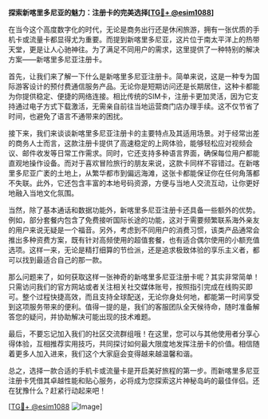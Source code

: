 **探索新喀里多尼亚的魅力：注册卡的完美选择[[TG💪+ @esim1088](https://t.me/s/esim1088)]**

在当今这个高度数字化的时代，无论是商务出行还是休闲旅游，拥有一张优质的手机卡或流量卡都显得尤为重要。而提到新喀里多尼亚，这片位于南太平洋上的热带天堂，更是让人心驰神往。为了满足不同用户的需求，这里提供了一种特别的解决方案——新喀里多尼亚注册卡。

首先，让我们来了解一下什么是新喀里多尼亚注册卡。简单来说，这是一种专为国际游客设计的预付费通信服务产品。无论你是短期访问还是长期居住，这种卡都能为你提供稳定、便捷的网络连接。相比传统的SIM卡，注册卡更加灵活，因为它支持通过电子方式下载激活，无需亲自前往当地运营商门店办理手续。这不仅节省了时间，也避免了语言不通带来的困扰。

接下来，我们来谈谈新喀里多尼亚注册卡的主要特点及其适用场景。对于经常出差的商务人士而言，这款注册卡提供了高速稳定的上网体验，能够轻松应对视频会议、邮件收发等日常工作需求。同时，它还支持多种语言界面，确保每位用户都能直观地操作设备。而对于喜欢冒险旅行的朋友来说，这款卡同样不容错过。在新喀里多尼亚广袤的土地上，从繁华都市到偏远海滩，这张卡都能保证你在任何角落都不失联。此外，它还包含丰富的本地号码资源，方便与当地人交流互动，让你更好地融入当地文化氛围。

当然，除了基本通话和数据功能外，新喀里多尼亚注册卡还具备一些额外的优势。例如，部分套餐内包含了免费接听国际长途的功能，这对于需要频繁联系海外亲友的用户来说无疑是一个福音。另外，考虑到不同用户的消费习惯，该类产品通常会推出多种资费方案，既有针对高频使用的超值套餐，也有适合偶尔使用的小额充值选项。这样一来，无论是精打细算的节俭派，还是追求极致体验的享乐主义者，都可以找到最适合自己的那一款。

那么问题来了，如何获取这样一张神奇的新喀里多尼亚注册卡呢？其实非常简单！只需访问我们的官方网站或者关注相关社交媒体账号，按照指引完成在线购买即可。整个过程快捷高效，而且支持全球配送，无论你身处何地，都能第一时间享受到这项服务带来的便利。值得一提的是，我们的客服团队全天候待命，随时准备解答您的疑问，并协助解决可能出现的技术难题。

最后，不要忘记加入我们的社区交流群组哦！在这里，您可以与其他使用者分享心得体验，互相推荐实用技巧，共同探讨如何最大限度地发挥注册卡的价值。相信随着更多人加入进来，我们这个大家庭会变得越来越温馨和谐。

总之，选择一款合适的手机卡或流量卡是开启美好旅程的第一步。而新喀里多尼亚注册卡凭借其卓越性能和贴心服务，必将成为您探索这片神秘岛屿的最佳伴侣。还在犹豫什么？赶紧行动起来吧！

[[TG💪+ @esim1088](https://t.me/s/esim1088) ![Image](https://i.postimg.cc/4NQfJmqS/Snipaste-2025-05-13-00-14-12.png)]